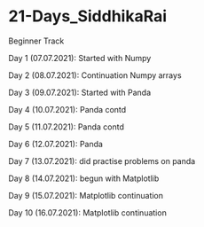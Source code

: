 # 21-Days_SiddhikaRai
Beginner Track

Day 1 (07.07.2021): Started with Numpy 

Day 2 (08.07.2021): Continuation Numpy arrays

Day 3 (09.07.2021): Started with Panda

Day 4 (10.07.2021): Panda contd

Day 5 (11.07.2021): Panda contd

Day 6 (12.07.2021): Panda 

Day 7 (13.07.2021): did practise problems on panda

Day 8 (14.07.2021): begun with Matplotlib 

Day 9 (15.07.2021): Matplotlib continuation

Day 10 (16.07.2021): Matplotlib continuation
